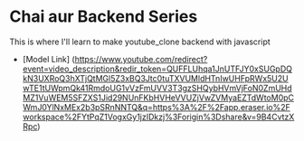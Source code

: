 # Chai aur Backend Series

This is where I'll learn to make youtube_clone backend with javascript

- [Model Link] (https://www.youtube.com/redirect?event=video_description&redir_token=QUFFLUhqa1JnUTFJY0xSUGpDQkN3UXRoQ3hXTjQtMGl5Z3xBQ3Jtc0tuTXVUMldHTnIwUHFpRWx5U2UwTE1tUWpmQk41RmdoUG1vVzFmUVV3T3gzSHQybHVmVjFoN0ZmUHdMZ1VuWEM5SFZXS1Jid29NUnFKbHVHeVVUZjVwZVMyaEZTdWtoM0pCWmJ0YlNxMEx2b3pSRnNNTQ&q=https%3A%2F%2Fapp.eraser.io%2Fworkspace%2FYtPqZ1VogxGy1jzIDkzj%3Forigin%3Dshare&v=9B4CvtzXRpc) 
